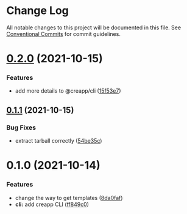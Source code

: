 # Change Log

All notable changes to this project will be documented in this file.
See [Conventional Commits](https://conventionalcommits.org) for commit guidelines.

# [0.2.0](https://github.com/thomasthiebaud/creapp/compare/@creapp/cli@0.1.1...@creapp/cli@0.2.0) (2021-10-15)


### Features

* add more details to @creapp/cli ([15f53e7](https://github.com/thomasthiebaud/creapp/commit/15f53e7136539242fe2e5046ce394b3bfc98858b))





## [0.1.1](https://github.com/thomasthiebaud/creapp/compare/@creapp/cli@0.1.0...@creapp/cli@0.1.1) (2021-10-15)


### Bug Fixes

* extract tarball correctly ([54be35c](https://github.com/thomasthiebaud/creapp/commit/54be35c4416b262e57febe72669479789b7da2e0))





# 0.1.0 (2021-10-14)


### Features

* change the way to get templates ([8da0faf](https://github.com/thomasthiebaud/creapp/commit/8da0faf785133c4bd9e9b30360d05661fe9c5e5c))
* **cli:** add creapp CLI ([ff849c0](https://github.com/thomasthiebaud/creapp/commit/ff849c058ebbc33e058309ef7135380c8621daae))
